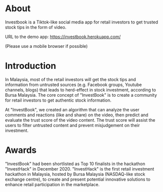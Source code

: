 # About
Investbook is a Tiktok-like social media app for retail investors to get trusted stock tips in the form of video.

URL to the demo app: https://investbook.herokuapp.com/

(Please use a mobile browser if possible)

# Introduction
In Malaysia, most of the retail investors will get the stock tips and information from untrusted sources (e.g. Facebook groups, Youtube channels, blogs) that leads to herd-effect in stock investment, according to Bursa Malaysia. The core concept of "InvestBook" is to create a community for retail investors to get authentic stock information.

At "InvestBook", we created an algorithm that can analyze the user comments and reactions (like and share) on the video, then predict and evaluate the trust score of the video content. The trust score will assist the users to filter untrusted content and prevent misjudgement on their investment.

# Awards
"InvestBook" had been shortlisted as Top 10 finalists in the hackathon "InvestHack" in December 2020.
"InvestHack" is the first retail investment hackathon in Malaysia, hosted by Bursa Malaysia (NASDAQ-like stock exchange centre), to create and present potential innovative solutions to enhance retail participation in the marketplace.

